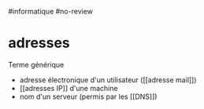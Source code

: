 #informatique #no-review 
# adresses

Terme générique

 - adresse électronique d'un utilisateur ([[adresse mail]])
 - [[adresses IP]] d'une machine
 - nom d'un serveur (permis par les [[DNS]])
 
